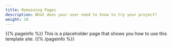 ```yaml
---
title: Remaining Pages
description: What does your user need to know to try your project?
weight: 10
---
```


{{% pageinfo %}}
This is a placeholder page that shows you how to use this template site.
{{% /pageinfo %}}

